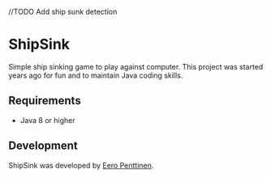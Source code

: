 //TODO
Add ship sunk detection

<h1>ShipSink</h1>

<p>Simple ship sinking game to play against computer. This project was started years ago for fun and to maintain Java coding skills.</p>

<h2>Requirements</h2>

<ul>
  <li>Java 8 or higher</li>
</ul>

<h2>Development</h2>

<p>ShipSink was developed by <a href="https://github.com/EbeCodes">Eero Penttinen</a>.</p>